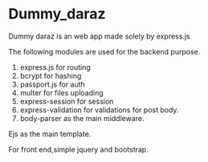 # Dummy_daraz
Dummy daraz is an web app made solely by express.js 

The following modules are used for the backend purpose.
1) express.js for routing
2) bcrypt for hashing
3) passport.js for auth
4) multer for files uploading
5) express-session for session
6) express-validation for validations for post body.
7) body-parser as the main middleware.

Ejs as the main template.


For front end,simple jquery and bootstrap.

